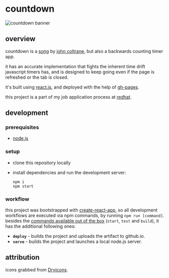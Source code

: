 # countdown

![countdown banner][countdown-repo-banner]


## overview

countdown is a [song][countdown-spotify] by [john coltrane][jc-website], but also a backwards counting timer app.

it has an accurate implementation that fights the inherent time drift javascript timers has, and is designed to keep going even if the page is refreshed or the tab is closed.

it's built using [react.js][reactjs-website], and deployed with the help of [gh-pages][gh-pages-repo].

this project is a part of my job application process at [redhat][redhat-website].


## development

### prerequisites

- [node.js][node-js-website]

### setup

- clone this repository locally
- install dependencies and run the development server:

      npm i
      npm start


### workflow

this project was bootstrapped with [create-react-app][create-react-app-website], so all development workflows are executed via npm commands, by running `npm run [command]`.
besides the [commands available out of the box][create-react-app-scripts] (`start`, `test` and `build`), it has the additional following ones:

- **`deploy`** - builds the project and uploads the artifact to github.io.
- **`serve`** - builds the project and launches a local node.js server.


## attribution

icons grabbed from [Dryicons][icons-attribution].



[countdown-repo-banner]: /src/images/banner.png
[countdown-spotify]: https://open.spotify.com/album/4jTDjHLMFCHWrjuP1qmCf4?highlight=spotify:track:7aubHMiL85lZyppYOOwbwu
[jc-website]: https://www.johncoltrane.com/
[redhat-website]: https://www.redhat.com/en
[reactjs-website]: https://reactjs.org/
[gh-pages-repo]: https://github.com/tschaub/gh-pages
[node-js-website]: https://nodejs.org/en/
[create-react-app-website]: https://create-react-app.dev/
[create-react-app-scripts]: https://create-react-app.dev/docs/available-scripts
[icons-attribution]: https://dryicons.com/free-icons/player-button
